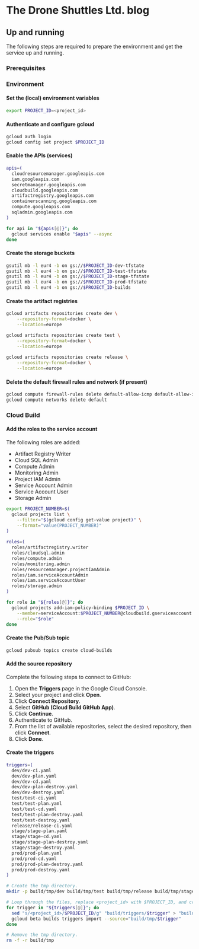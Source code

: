 # The Drone Shuttles Ltd. blog

## Up and running

The following steps are required to prepare the environment and get the service up and running.

### Prerequisites

### Environment

#### Set the (local) environment variables

```bash
export PROJECT_ID=<project_id>
```

#### Authenticate and configure gcloud

```bash
gcloud auth login
gcloud config set project $PROJECT_ID
```

#### Enable the APIs (services)

```bash
apis=( 
  cloudresourcemanager.googleapis.com
  iam.googleapis.com
  secretmanager.googleapis.com
  cloudbuild.googleapis.com
  artifactregistry.googleapis.com
  containerscanning.googleapis.com
  compute.googleapis.com
  sqladmin.googleapis.com
)

for api in "${apis[@]}"; do
  gcloud services enable "$apis" --async
done
```

#### Create the storage buckets

```bash
gsutil mb -l eur4 -b on gs://$PROJECT_ID-dev-tfstate
gsutil mb -l eur4 -b on gs://$PROJECT_ID-test-tfstate
gsutil mb -l eur4 -b on gs://$PROJECT_ID-stage-tfstate
gsutil mb -l eur4 -b on gs://$PROJECT_ID-prod-tfstate
gsutil mb -l eur4 -b on gs://$PROJECT_ID-builds
```

#### Create the artifact registries

```bash
gcloud artifacts repositories create dev \
    --repository-format=docker \
    --location=europe

gcloud artifacts repositories create test \
    --repository-format=docker \
    --location=europe
    
gcloud artifacts repositories create release \
    --repository-format=docker \
    --location=europe 
```

#### Delete the default firewall rules and network (if present)

```bash
gcloud compute firewall-rules delete default-allow-icmp default-allow-internal default-allow-rdp default-allow-ssh
gcloud compute networks delete default
```

### Cloud Build

#### Add the roles to the service account

The following roles are added:

- Artifact Registry Writer
- Cloud SQL Admin
- Compute Admin
- Monitoring Admin
- Project IAM Admin
- Service Account Admin
- Service Account User
- Storage Admin

```bash
export PROJECT_NUMBER=$(
  gcloud projects list \
    --filter="$(gcloud config get-value project)" \
    --format="value(PROJECT_NUMBER)"
)
  
roles=( 
  roles/artifactregistry.writer
  roles/cloudsql.admin
  roles/compute.admin
  roles/monitoring.admin
  roles/resourcemanager.projectIamAdmin
  roles/iam.serviceAccountAdmin
  roles/iam.serviceAccountUser
  roles/storage.admin
)

for role in "${roles[@]}"; do
  gcloud projects add-iam-policy-binding $PROJECT_ID \
    --member=serviceAccount:$PROJECT_NUMBER@cloudbuild.gserviceaccount.com \
    --role="$role"
done
```

#### Create the Pub/Sub topic

```bash
gcloud pubsub topics create cloud-builds
```

#### Add the source repository

Complete the following steps to connect to GitHub:

1. Open the **Triggers** page in the Google Cloud Console.
2. Select your project and click **Open**.
3. Click **Connect Repository**.
4. Select **GitHub (Cloud Build GitHub App)**.
5. Click **Continue**.
6. Authenticate to GitHub.
7. From the list of available repositories, select the desired repository, then click **Connect**. 
8. Click **Done**.

#### Create the triggers

```bash
triggers=(
  dev/dev-ci.yaml
  dev/dev-plan.yaml
  dev/dev-cd.yaml
  dev/dev-plan-destroy.yaml
  dev/dev-destroy.yaml
  test/test-ci.yaml
  test/test-plan.yaml
  test/test-cd.yaml
  test/test-plan-destroy.yaml
  test/test-destroy.yaml
  release/release-ci.yaml
  stage/stage-plan.yaml
  stage/stage-cd.yaml
  stage/stage-plan-destroy.yaml
  stage/stage-destroy.yaml
  prod/prod-plan.yaml
  prod/prod-cd.yaml
  prod/prod-plan-destroy.yaml
  prod/prod-destroy.yaml
)

# Create the tmp directory.
mkdir -p build/tmp/dev build/tmp/test build/tmp/release build/tmp/stage build/tmp/prod

# Loop through the files, replace <project_id> with $PROJECT_ID, and create the trigger.
for trigger in "${triggers[@]}"; do
  sed "s/<project_id>/$PROJECT_ID/g" "build/triggers/$trigger" > "build/tmp/$trigger"
  gcloud beta builds triggers import --source="build/tmp/$trigger"
done

# Remove the tmp directory.
rm -f -r build/tmp
```